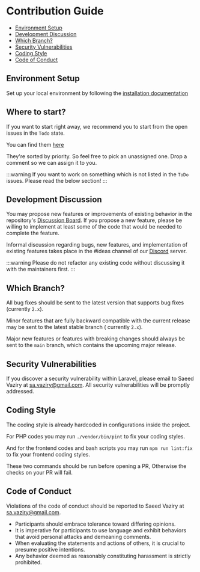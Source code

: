 # Contribution Guide

- [Environment Setup](#environment-setup)
- [Development Discussion](#development-discussion)
- [Which Branch?](#which-branch)
- [Security Vulnerabilities](#security-vulnerabilities)
- [Coding Style](#coding-style)
- [Code of Conduct](#code-of-conduct)

## Environment Setup

Set up your local environment by following the [installation documentation](../getting-started/installation#install-locally)

## Where to start?

If you want to start right away, we recommend you to start from the open issues in the `Todo` state.

You can find them [here](https://github.com/orgs/vitodeploy/projects/5/views/9)

They're sorted by priority. So feel free to pick an unassigned one. Drop a comment so we can assign it to you.

:::warning
If you want to work on something which is not listed in the `ToDo` issues. Please read the below section!
:::

## Development Discussion

You may propose new features or improvements of existing behavior in the
repository's [Discussion Board](https://github.com/vitodeploy/vito/discussions). If you propose a new feature,
please be willing to implement at least some of the code that would be needed to complete the feature.

Informal discussion regarding bugs, new features, and implementation of existing features takes place in the #ideas
channel of our [Discord](https://discord.gg/uZeeHZZnm5) server.

:::warning
Please do not refactor any existing code without discussing it with the maintainers first.
:::

## Which Branch?

All bug fixes should be sent to the latest version that supports bug fixes (currently `2.x`).

Minor features that are fully backward compatible with the current release may be sent to the latest stable branch (
currently `2.x`).

Major new features or features with breaking changes should always be sent to the `main` branch, which contains the
upcoming major release.

## Security Vulnerabilities

If you discover a security vulnerability within Laravel, please email to Saeed Vaziry at sa.vaziry@gmail.com.
All security vulnerabilities will be promptly addressed.

## Coding Style

The coding style is already hardcoded in configurations inside the project.

For PHP codes you may run `./vendor/bin/pint` to fix your coding styles.

And for the frontend codes and bash scripts you may run `npm run lint:fix` to fix your frontend coding styles.

These two commands should be run before opening a PR, Otherwise the checks on your PR will fail.

## Code of Conduct

Violations of the code of conduct should be reported to Saeed Vaziry at sa.vaziry@gmail.com.

- Participants should embrace tolerance toward differing opinions.
- It is imperative for participants to use language and exhibit behaviors that avoid personal attacks and demeaning
  comments.
- When evaluating the statements and actions of others, it is crucial to presume positive intentions.
- Any behavior deemed as reasonably constituting harassment is strictly prohibited.
